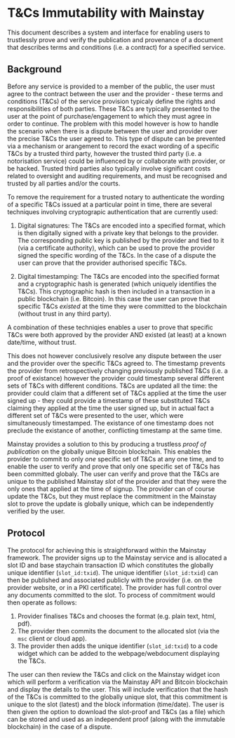 # T&Cs Immutability with Mainstay

This document describes a system and interface for enabling users to trustlessly prove and verify the publication and provenance of a document that describes terms and conditions (i.e. a contract) for a specified service. 

## Background

Before any service is provided to a member of the public, the user must agree to the contract between the user and the provider - these terms and conditions (T&Cs) of the service provision typicaly define the rights and responsibilities of both parties. These T&Cs are typically presented to the user at the point of purchase/engagement to which they must agree in order to continue. The problem with this model however is how to handle the scenario when there is a dispute between the user and provider over the precise T&Cs the user agreed to. This type of dispute can be prevented via a mechanism or arangement to record the exact wording of a specific T&Cs by a trusted third party, however the trusted third party (i.e. a notorisation service) could be influenced by or collaborate with provider, or be hacked. Trusted third parties also typically involve significant costs related to oversight and auditing requirements, and must be recognised and trusted by all parties and/or the courts. 

To remove the requirement for a trusted notary to authenticate the wording of a specific T&Cs issued at a particular point in time, there are several techniques involving cryptograpic authentication that are currently used:

1. Digital signatures: The T&Cs are encoded into a specified format, which is then digitally signed with a private key that belongs to the provider. The corresponding public key is published by the provider and tied to it (via a certificate authority), which can be used to prove the provider signed the specific wording of the T&Cs. In the case of a dispute the user can prove that the provider authorised specific T&Cs. 

2. Digital timestamping: The T&Cs are encoded into the specified format and a cryptographic hash is generated (which uniquely identifies the T&Cs). This cryptographic hash is then included in a transaction in a public blockchain (i.e. Bitcoin). In this case the user can prove that specific T&Cs *existed* at the time they were committed to the blockchain (without trust in any third party). 

A combination of these techniqies enables a user to prove that specific T&Cs were both approved by the provider AND existed (at least) at a known date/time, without trust. 

This does not however conclusively resolve any dispute between the user and the provider over the specific T&Cs agreed to. The timestamp prevents the provider from retrospectively changing previously published T&Cs (i.e. a proof of existance) however the provider could timestamp several different sets of T&Cs with different conditions. T&Cs are updated all the time: the provider could claim that a different set of T&Cs applied at the time the user signed up - they could provide a timestamp of these substituted T&Cs claiming they applied at the time the user signed up, but in actual fact a different set of T&Cs were presented to the user, which were simultaneously timestamped. The existance of one timestamp does not preclude the existance of another, conflicting timestamp at the same time. 

Mainstay provides a solution to this by producing a trustless *proof of publication* on the globally unique Bitcoin blockchain. This enables the provider to commit to only *one* specific set of T&Cs at any one time, and to enable the user to verify and prove that only one specific set of T&Cs has been committed globaly. The user can verify and prove that the T&Cs are unique to the published Mainstay *slot* of the provider and that they were the only ones that applied at the time of signup. The provider can of course update the T&Cs, but they must replace the commitment in the Mainstay slot to prove the update is globally unique, which can be independently verified by the user. 

## Protocol

The protocol for achieving this is straightforward within the Mainstay framework. The provider signs up to the Mainstay service and is allocated a slot ID and base staychain transaction ID which constitutes the globally unique identifier (`slot_id:txid`). The unique identifier (`slot_id:txid`) can then be published and associated publicly with the provider (i.e. on the provider website, or in a PKI certificate). The provider has full control over any documents committed to the slot. To process of commitment would then operate as follows:

1. Provider finalises T&Cs and chooses the format (e.g. plain text, html, pdf). 
2. The provider then commits the document to the allocated slot (via the `msc` client or cloud app). 
3. The provider then adds the unique identifier (`slot_id:txid`) to a code widget which can be added to the webpage/webdocument displaying the T&Cs. 

The user can then review the T&Cs and click on the Mainstay widget icon which will perform a verification via the Mainstay API and Bitcoin blockchain and display the details to the user. This will include verification that the hash of the T&Cs is committed to the globally unique slot, that this commitment is unique to the slot (latest) and the block information (time/date). The user is then given the option to download the slot-proof and T&Cs (as a file) which can be stored and used as an independent proof (along with the immutable blockchain) in the case of a dispute. 
